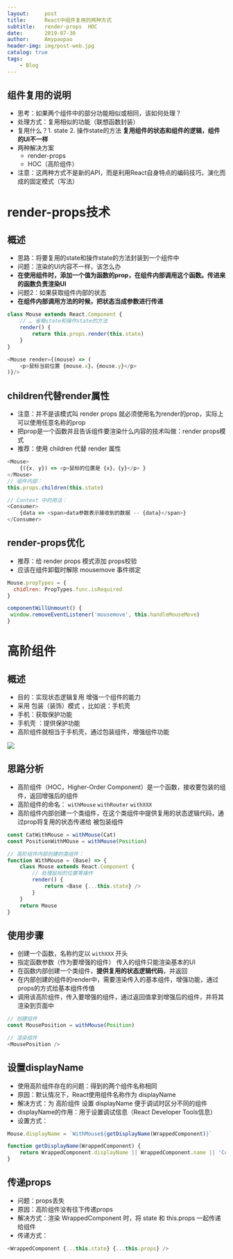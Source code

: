 ```yaml
---
layout:     post
title:      React中组件复用的两种方式
subtitle:   render-props  HOC
date:       2019-07-30
author:     Amypaopao
header-img: img/post-web.jpg
catalog: true
tags:
    - Blog
---
```


## 组件复用的说明

- 思考：如果两个组件中的部分功能相似或相同，该如何处理？
- 处理方式：复用相似的功能（联想函数封装）
- 复用什么？1. state 2. 操作state的方法   **复用组件的状态和组件的逻辑，组件的UI不一样**
- 两种解决方案
  - render-props
  - HOC（高阶组件）
- 注意：这两种方式不是新的API，而是利用React自身特点的编码技巧，演化而成的固定模式（写法）

# render-props技术

## 概述

- 思路：将要复用的state和操作state的方法封装到一个组件中
- 问题：渲染的UI内容不一样，该怎么办
- **在使用组件时，添加一个值为函数的prop，在组件内部调用这个函数。传进来的函数负责渲染UI**
- 问题2：如果获取组件内部的状态
- **在组件内部调用方法的时候，把状态当成参数进行传递**

```js
class Mouse extends React.Component {
	// … 省略state和操作state的方法
    render() {
    	return this.props.render(this.state)
    }
}
```



```js
<Mouse render={(mouse) => (
	<p>鼠标当前位置 {mouse.x}，{mouse.y}</p>
)}/>
```



## children代替render属性

- 注意：并不是该模式叫 render props 就必须使用名为render的prop，实际上可以使用任意名称的prop
- 把prop是一个函数并且告诉组件要渲染什么内容的技术叫做：render props模式
- 推荐：使用 children 代替 render 属性

```js
<Mouse>
	{({x, y}) => <p>鼠标的位置是 {x}，{y}</p> }
</Mouse>
// 组件内部：
this.props.children(this.state)
```



```js
// Context 中的用法：
<Consumer>
	{data => <span>data参数表示接收到的数据 -- {data}</span>}
</Consumer>
```



## render-props优化

- 推荐：给 render props 模式添加 props校验
- 应该在组件卸载时解除 mousemove 事件绑定

```js
Mouse.propTypes = {
  chidlren: PropTypes.func.isRequired
}
```



```js
componentWillUnmount() {
 window.removeEventListener('mousemove', this.handleMouseMove)
}
```



# 高阶组件

## 概述

- 目的：实现状态逻辑复用   增强一个组件的能力
- 采用 包装（装饰）模式 ，比如说：手机壳
- 手机：获取保护功能
- 手机壳 ：提供保护功能
- 高阶组件就相当于手机壳，通过包装组件，增强组件功能

![](D:/%E9%BB%91%E9%A9%AC%E7%A8%8B%E5%BA%8F%E5%91%98%E7%AC%AC41%E6%9C%9F%E5%89%8D%E7%AB%AF/%E5%B0%B1%E4%B8%9A%E7%8F%AD/12-react/imgs/HOC.png)

## 思路分析

- 高阶组件（HOC，Higher-Order Component）是一个函数，接收要包装的组件，返回增强后的组件
- 高阶组件的命名： `withMouse`  `withRouter` `withXXX`
- 高阶组件内部创建一个类组件，在这个类组件中提供复用的状态逻辑代码，通过prop将复用的状态传递给
  被包装组件 

```js
const CatWithMouse = withMouse(Cat)
const PositionWithMOuse = withMouse(Position)
```



```js
// 高阶组件内部创建的类组件：
function WithMouse = (Base) => {
    class Mouse extends React.Component {
        // 处理鼠标的位置等操作
        render() {
            return <Base {...this.state} />
        }
	}	
    return Mouse
}
```



## 使用步骤

- 创建一个函数，名称约定以 `withXXX` 开头
- 指定函数参数（作为要增强的组件）  传入的组件只能渲染基本的UI
- 在函数内部创建一个类组件，**提供复用的状态逻辑代码**，并返回
- 在内部创建的组件的render中，需要渲染传入的基本组件，增强功能，通过props的方式给基本组件传值
- 调用该高阶组件，传入要增强的组件，通过返回值拿到增强后的组件，并将其渲染到页面中

```js
// 创建组件
const MousePosition = withMouse(Position)

// 渲染组件
<MousePosition />
```



## 设置displayName

- 使用高阶组件存在的问题：得到的两个组件名称相同
- 原因：默认情况下，React使用组件名称作为 displayName
- 解决方式：为 高阶组件 设置 displayName 便于调试时区分不同的组件
- displayName的作用：用于设置调试信息（React Developer Tools信息）
- 设置方式：

```js
Mouse.displayName = `WithMouse${getDisplayName(WrappedComponent)}`

function getDisplayName(WrappedComponent) {
	return WrappedComponent.displayName || WrappedComponent.name || 'Component'
}
```

## 传递props

- 问题：props丢失
- 原因：高阶组件没有往下传递props
- 解决方式：渲染 WrappedComponent 时，将 state 和 this.props 一起传递给组件
- 传递方式：

```js
<WrappedComponent {...this.state} {...this.props} />
```

